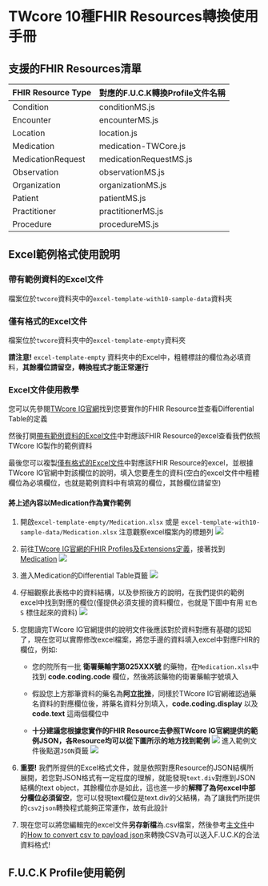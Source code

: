 # TWcore 10種FHIR Resources轉換使用手冊

## 支援的FHIR Resources清單
| **FHIR Resource Type** | **對應的F.U.C.K轉換Profile文件名稱** |
|------------------------|-------------------------------------------|
| Condition              | conditionMS.js                            |
| Encounter              | encounterMS.js                            |
| Location               | location.js                               |
| Medication             | medication-TWCore.js                      |
| MedicationRequest      | medicationRequestMS.js                    |
| Observation            | observationMS.js                          |
| Organization           | organizationMS.js                         |
| Patient                | patientMS.js                              |
| Practitioner           | practitionerMS.js                         |
| Procedure              | procedureMS.js                            |

## Excel範例格式使用說明

### 帶有範例資料的Excel文件
檔案位於`twcore`資料夾中的`excel-template-with10-sample-data`資料夾

### 僅有格式的Excel文件
檔案位於`twcore`資料夾中的`excel-template-empty`資料夾

**請注意!** `excel-template-empty` 資料夾中的Excel中，粗體標註的欄位為必填資料，**其餘欄位請留空，轉換程式才能正常運行**

### Excel文件使用教學
您可以先參閱[TWcore IG官網](https://twcore.mohw.gov.tw/ig/profiles-and-extensions.html)找到您要實作的FHIR Resource並查看Differential Table的定義

然後打開[帶有範例資料的Excel文件](#帶有範例資料的excel文件)中對應該FHIR Resource的excel查看我們依照TWcore IG製作的範例資料

最後您可以複製[僅有格式的Excel文件](#僅有格式的excel文件)中對應該FHIR Resource的excel，並根據TWcore IG官網中對該欄位的說明，填入您要產生的資料(空白的excel文件中粗體欄位為必填欄位，也就是範例資料中有填寫的欄位，其餘欄位請留空)

#### 將上述內容以Medication作為實作範例
1. 開啟`excel-template-empty/Medication.xlsx` 或是 `excel-template-with10-sample-data/Medication.xlsx` 注意觀察excel檔案內的標題列
![](https://i.imgur.com/OP9b630.png)

2. 前往[TWcore IG官網的FHIR Profiles及Extensions定義](https://twcore.mohw.gov.tw/ig/profiles-and-extensions.html)，接著找到[Medication](https://twcore.mohw.gov.tw/ig/StructureDefinition-Medication-twcore.html)
![](https://i.imgur.com/PU1NtBg.png)

3. 進入Medication的Differential Table頁籤
![](https://i.imgur.com/gHteOiw.png)

4. 仔細觀察此表格中的資料結構，以及參照後方的說明，在我們提供的範例excel中找到對應的欄位(僅提供必須支援的資料欄位，也就是下圖中有用 `紅色S` 標住起來的資料)
![](https://i.imgur.com/tE8maLK.png)

5. 您閱讀完TWcore IG官網提供的說明文件後應該對於資料對應有基礎的認知了，現在您可以實際修改excel檔案，將您手邊的資料填入excel中對應FHIR的欄位，例如:
    + 您的院所有一批 **衛署藥輸字第025XXX號** 的藥物，在`Medication.xlsx`中找到 **code.coding.code** 欄位，然後將該藥物的衛署藥輸字號填入
    + 假設您上方那筆資料的藥名為**阿立批挫**，同樣於TWcore IG官網確認過藥名資料的對應欄位後，將藥名資料分別填入，**code.coding.display** 以及	**code.text** 這兩個欄位中
    
    + **十分建議您根據您實作的FHIR Resource去參照TWcore IG官網提供的範例JSON，各Resource均可以從下圖所示的地方找到範例**
    ![](https://i.imgur.com/qUH0KzY.png)
    進入範例文件後點選`JSON`頁籤
    ![](https://i.imgur.com/r98OvWX.png)
6. **重要!** 我們所提供的Excel格式文件，就是依照對應Resource的JSON結構所展開，若您對JSON格式有一定程度的理解，就能發現`text.div`對應到JSON結構的text object，其餘欄位亦是如此，這也進一步的**解釋了為何excel中部分欄位必須留空**，您可以發現text欄位是text.div的父結構，為了讓我們所提供的`csv2json`轉換程式能夠正常運作，故有此設計
7. 現在您可以將您編輯完的excel文件**另存新檔**為.csv檔案，然後參考[主文件](../README.md)中的[How to convert csv to payload json](../README.md#how-to-convert-csv-to-payload-json)來轉換CSV為可以送入F.U.C.K的合法資料格式!

## F.U.C.K Profile使用範例
